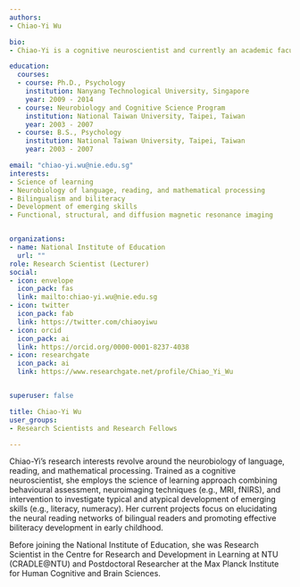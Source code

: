 ```yaml
---
authors:
- Chiao-Yi Wu

bio: 
- Chiao-Yi is a cognitive neuroscientist and currently an academic faculty at the National Institute of Education. She loves learning languages and is enthusiastic about how human brains learn language and reading.

education:
  courses:
  - course: Ph.D., Psychology
    institution: Nanyang Technological University, Singapore
    year: 2009 - 2014
  - course: Neurobiology and Cognitive Science Program
    institution: National Taiwan University, Taipei, Taiwan
    year: 2003 - 2007
  - course: B.S., Psychology
    institution: National Taiwan University, Taipei, Taiwan
    year: 2003 - 2007

email: "chiao-yi.wu@nie.edu.sg"
interests:
- Science of learning
- Neurobiology of language, reading, and mathematical processing
- Bilingualism and biliteracy
- Development of emerging skills
- Functional, structural, and diffusion magnetic resonance imaging


organizations:
- name: National Institute of Education
  url: ""
role: Research Scientist (Lecturer)
social:
- icon: envelope
  icon_pack: fas
  link: mailto:chiao-yi.wu@nie.edu.sg
- icon: twitter
  icon_pack: fab
  link: https://twitter.com/chiaoyiwu
- icon: orcid
  icon_pack: ai
  link: https://orcid.org/0000-0001-8237-4038
- icon: researchgate
  icon_pack: ai
  link: https://www.researchgate.net/profile/Chiao_Yi_Wu


superuser: false

title: Chiao-Yi Wu
user_groups:
- Research Scientists and Research Fellows

---
```

Chiao-Yi’s research interests revolve around the neurobiology of language, reading, and mathematical processing. Trained as a cognitive neuroscientist, she employs the science of learning approach combining behavioural assessment, neuroimaging techniques (e.g., MRI, fNIRS), and intervention to investigate typical and atypical development of emerging skills (e.g., literacy, numeracy). Her current projects focus on elucidating the neural reading networks of bilingual readers and promoting effective biliteracy development in early childhood. 

Before joining the National Institute of Education, she was Research Scientist in the Centre for Research and Development in Learning at NTU (CRADLE@NTU) and Postdoctoral Researcher at the Max Planck Institute for Human Cognitive and Brain Sciences.

